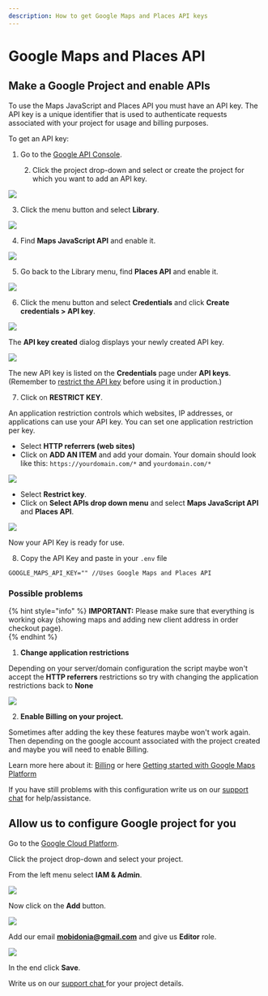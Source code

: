 ```yaml
---
description: How to get Google Maps and Places API keys
---
```


# Google Maps and Places API

## Make a Google Project and enable APIs

To use the Maps JavaScript and Places API you must have an API key. The API key is a unique identifier that is used to authenticate requests associated with your project for usage and billing purposes.

To get an API key:

1. Go to the [Google API Console](https://console.developers.google.com/).

   2. Click the project drop-down and select or create the project for which you want to add an API key.

![](../.gitbook/assets/screenshot%20%2813%29.png)

 3. Click the menu button and select **Library**.

![](../.gitbook/assets/screenshot%20%2814%29.png)

4. Find **Maps JavaScript API** and enable it.

![](../.gitbook/assets/screenshot%20%2816%29.png)

5. Go back to the Library menu, find **Places API** and enable it. 

![](../.gitbook/assets/screenshot%20%284%29.png)

6. Click the menu button and select **Credentials** and click **Create credentials &gt; API key**.

![](../.gitbook/assets/screenshot%20%2819%29.png)

The **API key created** dialog displays your newly created API key.

![](../.gitbook/assets/screenshot%20%2818%29.png)

The new API key is listed on the **Credentials** page under **API keys**.  
\(Remember to [restrict the API key](https://developers.google.com/maps/documentation/javascript/get-api-key#restrict_key) before using it in production.\) 

7. Click on **RESTRICT KEY**.

An application restriction controls which websites, IP addresses, or applications can use your API key. You can set one application restriction per key.

* Select **HTTP referrers \(web sites\)**
* Click on **ADD AN ITEM** and add your domain. Your domain should look like this: `https://yourdomain.com/*` and `yourdomain.com/*`

![](../.gitbook/assets/screenshot%20%2830%29.png)

* Select **Restrict key**.
* Click on **Select APIs drop down menu** and select **Maps JavaScript API** and **Places API**.

![](../.gitbook/assets/screenshot%20%2817%29.png)

Now your API Key is ready for use.

8. Copy the API Key and paste in your `.env` file

```text
GOOGLE_MAPS_API_KEY="" //Uses Google Maps and Places API
```



### Possible problems

{% hint style="info" %}
**IMPORTANT:** Please make sure that everything is working okay \(showing maps and adding new client address in order checkout page\).  
{% endhint %}

  
1. **Change application restrictions**   
  
Depending on your server/domain configuration the script maybe won't accept the **HTTP referrers** restrictions so try with changing the application restrictions back to **None** 

![](../.gitbook/assets/screenshot%20%2832%29.png)

2. **Enable Billing on your project.**

Sometimes after adding the key these features maybe won't work again. Then depending on the google account associated with the project created and maybe you will need to enable Billing.  


Learn more here about it: [Billing](https://console.cloud.google.com/project/_/billing/enable) or here [Getting started with Google Maps Platform](https://developers.google.com/maps/gmp-get-started)



If you have still problems with this configuration write us on our [support chat](https://help.mobidonia.com/#foodtiger) for help/assistance.



## Allow us to configure Google project for you

Go to the [Google Cloud Platform](https://console.cloud.google.com/).

Click the project drop-down and select your project.

From the left menu select **IAM & Admin**.

![](../.gitbook/assets/screenshot%20%2842%29.png)

Now click on the **Add** button.

![](../.gitbook/assets/screenshot%20%2840%29.png)

Add our email **mobidonia@gmail.com** and give us **Editor** role.

![](../.gitbook/assets/screenshot%20%2841%29.png)

In the end click **Save**.

Write us on our [support chat ](https://help.mobidonia.com/#foodtiger)for your project details.

